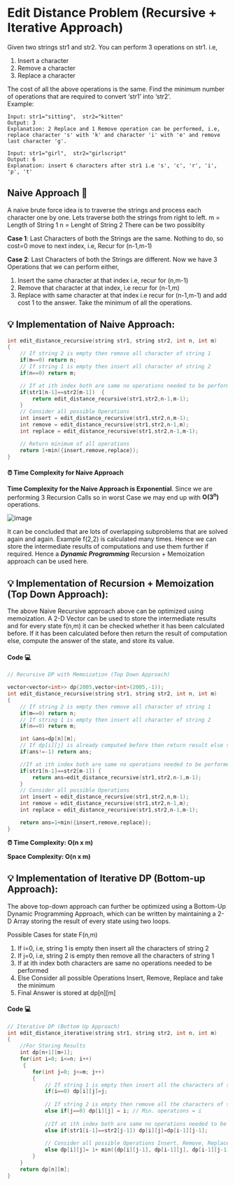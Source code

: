 # Edit Distance Problem (Recursive + Iterative Approach) 

<!-- ## Definition -->

Given two strings str1 and str2. You can perform 3 operations on str1. i.e, 
1. Insert a character 
2. Remove a character
3. Replace a character

The cost of all the above operations is the same. Find the minimum number of operations that are required to convert ‘str1’ into ‘str2’.  
Example: 
``` 
Input: str1="sitting",  str2="kitten"
Output: 3
Explanation: 2 Replace and 1 Remove operation can be performed, i.e, replace character 's' with 'k' and character 'i' with 'e' and remove last character 'g'. 

Input: str1="girl",  str2="girlscript"
Output: 6
Explanation: insert 6 characters after str1 i.e 's', 'c', 'r', 'i', 'p', 't'
```

## Naive Approach 🧠

A naive brute force idea is to traverse the strings and process each character one by one. Lets traverse both the strings from right to left. 
m = Length of String 1 
n = Lenght of String 2
There can be two possiblity 

**Case 1**: Last Characters of both the Strings are the same. Nothing to do, so cost=0 move to next index, i.e, Recur for (n-1,m-1)

**Case 2**: Last Characters of both the Strings are different. Now we have 3 Operations that we can perform either, 
 1. Insert the same character at that index i.e, recur for (n,m-1)
 2. Remove that character at that index, i.e recur for (n-1,m)
 3. Replace with same character at that index i.e recur for (n-1,m-1)
 and add cost 1 to the answer. 
Take the minimum of all the operations. 

## 💡 Implementation of Naive Approach: 
```c++
int edit_distance_recursive(string str1, string str2, int n, int m)
{
    // If string 2 is empty then remove all character of string 1
    if(m==0) return n;  
    // If string 1 is empty then insert all character of string 2
    if(n==0) return m;  

    // If at ith index both are same no operations needed to be performed 
    if(str1[n-1]==str2[m-1])  {
        return edit_distance_recursive(str1,str2,n-1,m-1); 
    }
    // Consider all possible Operations 
    int insert = edit_distance_recursive(str1,str2,n,m-1); 
    int remove = edit_distance_recursive(str1,str2,n-1,m);
    int replace = edit_distance_recursive(str1,str2,n-1,m-1); 

    // Return minimum of all operations 
    return 1+min({insert,remove,replace});         
}
```

#### ⏰ Time Complexity for Naive Approach 

__Time Complexity for the Naive Approach is Exponential__. Since we are performing 3 Recursion Calls so in worst Case we may end up with **O(3<sup>n</sup>)** operations. 

![image](https://user-images.githubusercontent.com/58984074/134164390-56828bac-3a4f-4fbd-9b9b-3211fdf02dd1.png)

It can be concluded that are lots of overlapping subproblems that are solved again and again. Example f(2,2) is calculated many times. Hence we can store the intermediate results of computations and use them further if required. 
Hence a **_Dynamic Programming_** Recursion + Memoization approach can be used here.  


## 💡 Implementation of Recursion + Memoization (Top Down Approach):

The above Naive Recursive approach above can be optimized using memoization. A 2-D Vector can be used to store the intermediate results and for every state f(n,m) it can be checked whether it has been calculated before. 
If it has been calculated before then return the result of computation else, compute the answer of the state, and store its value.  

#### Code 💻 

```c++
// Recursive DP with Memoization (Top Down Approach) 

vector<vector<int>> dp(2005,vector<int>(2005,-1));
int edit_distance_recursive(string str1, string str2, int n, int m)
{
    // If string 2 is empty then remove all character of string 1
    if(m==0) return n;  
    // If string 1 is empty then insert all character of string 2
    if(n==0) return m;  

    int &ans=dp[n][m];
    // If dp[i][j] is already computed before then return result else store 
    if(ans!=-1) return ans;    

    //If at ith index both are same no operations needed to be performed 
    if(str1[n-1]==str2[m-1]) {
        return ans=edit_distance_recursive(str1,str2,n-1,m-1); 
    }
    // Consider all possible Operations 
    int insert = edit_distance_recursive(str1,str2,n,m-1); 
    int remove = edit_distance_recursive(str1,str2,n-1,m);
    int replace = edit_distance_recursive(str1,str2,n-1,m-1); 

    return ans=1+min({insert,remove,replace});
}
```

**⏰ Time Complexity: O(n x m)**

**Space Complexity: O(n x m)**

## 💡 Implementation of Iterative DP (Bottom-up Approach):

The above top-down approach can further be optimized using a Bottom-Up Dynamic Programming Approach, which can be written by maintaining  a 2-D Array storing the result of every state using two loops.

Possible Cases for state F(n,m)

1. If i=0, i.e, string 1 is empty then insert all the characters of string 2
2. If j=0, i.e, string 2 is empty then remove all the characters of string 1
3. If at ith index both characters are same no operations needed to be performed 
4. Else Consider all possible Operations Insert, Remove, Replace and take the minimum 
5. Final Answer is stored at dp[n][m] 

####  Code 💻

```c++
// Iterative DP (Bottom Up Approach) 
int edit_distance_iterative(string str1, string str2, int n, int m)
{
    //For Storing Results 
    int dp[n+1][m+1];    
    for(int i=0; i<=n; i++)
     {
        for(int j=0; j<=m; j++) 
        {
            // If string 1 is empty then insert all the characters of string 2
            if(i==0) dp[i][j]=j; 
 
            // If string 2 is empty then remove all the characters of string 1
            else if(j==0) dp[i][j] = i; // Min. operations = i
 
            //If at ith index both are same no operations needed to be performed 
            else if(str1[i-1]==str2[j-1]) dp[i][j]=dp[i-1][j-1];
 
            // Consider all possible Operations Insert, Remove, Replace
            else dp[i][j]= 1+ min({dp[i][j-1], dp[i-1][j], dp[i-1][j-1]}); 
        }
    }
    return dp[n][m];
}
```